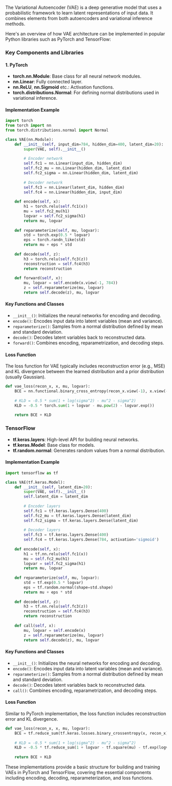 The Variational Autoencoder (VAE) is a deep generative model that uses a probabilistic framework to learn latent representations of input data. It combines elements from both autoencoders and variational inference methods.

Here's an overview of how VAE architecture can be implemented in popular Python libraries such as PyTorch and TensorFlow:

### Key Components and Libraries

#### 1. **PyTorch**
- **torch.nn.Module**: Base class for all neural network modules.
- **nn.Linear**: Fully connected layer.
- **nn.ReLU**, **nn.Sigmoid** etc.: Activation functions.
- **torch.distributions.Normal**: For defining normal distributions used in variational inference.

#### Implementation Example
```python
import torch
from torch import nn
from torch.distributions.normal import Normal

class VAE(nn.Module):
    def __init__(self, input_dim=784, hidden_dim=400, latent_dim=20):
        super(VAE, self).__init__()
        
        # Encoder network
        self.fc1 = nn.Linear(input_dim, hidden_dim)
        self.fc2_mu = nn.Linear(hidden_dim, latent_dim)
        self.fc2_sigma = nn.Linear(hidden_dim, latent_dim)
        
        # Decoder network
        self.fc3 = nn.Linear(latent_dim, hidden_dim)
        self.fc4 = nn.Linear(hidden_dim, input_dim)
    
    def encode(self, x):
        h1 = torch.relu(self.fc1(x))
        mu = self.fc2_mu(h1)
        logvar = self.fc2_sigma(h1)
        return mu, logvar
    
    def reparameterize(self, mu, logvar):
        std = torch.exp(0.5 * logvar)
        eps = torch.randn_like(std)
        return mu + eps * std
    
    def decode(self, z):
        h3 = torch.relu(self.fc3(z))
        reconstruction = self.fc4(h3)
        return reconstruction
    
    def forward(self, x):
        mu, logvar = self.encode(x.view(-1, 784))
        z = self.reparameterize(mu, logvar)
        return self.decode(z), mu, logvar
```

#### Key Functions and Classes
- `__init__()`: Initializes the neural networks for encoding and decoding.
- `encode()`: Encodes input data into latent variables (mean and variance).
- `reparameterize()`: Samples from a normal distribution defined by mean and standard deviation.
- `decode()`: Decodes latent variables back to reconstructed data.
- `forward()`: Combines encoding, reparametrization, and decoding steps.

#### Loss Function
The loss function for VAE typically includes reconstruction error (e.g., MSE) and KL divergence between the learned distribution and a prior distribution (usually Gaussian).

```python
def vae_loss(recon_x, x, mu, logvar):
    BCE = nn.functional.binary_cross_entropy(recon_x.view(-1), x.view(-1), reduction='sum')
    
    # KLD = -0.5 * sum(1 + log(sigma^2) - mu^2 - sigma^2)
    KLD = -0.5 * torch.sum(1 + logvar - mu.pow(2) - logvar.exp())
    
    return BCE + KLD
```

### TensorFlow
- **tf.keras.layers**: High-level API for building neural networks.
- **tf.keras.Model**: Base class for models.
- **tf.random.normal**: Generates random values from a normal distribution.

#### Implementation Example
```python
import tensorflow as tf

class VAE(tf.keras.Model):
    def __init__(self, latent_dim=20):
        super(VAE, self).__init__()
        self.latent_dim = latent_dim
        
        # Encoder layers
        self.fc1 = tf.keras.layers.Dense(400)
        self.fc2_mu = tf.keras.layers.Dense(latent_dim)
        self.fc2_sigma = tf.keras.layers.Dense(latent_dim)
        
        # Decoder layers
        self.fc3 = tf.keras.layers.Dense(400)
        self.fc4 = tf.keras.layers.Dense(784, activation='sigmoid')
    
    def encode(self, x):
        h1 = tf.nn.relu(self.fc1(x))
        mu = self.fc2_mu(h1)
        logvar = self.fc2_sigma(h1)
        return mu, logvar
    
    def reparameterize(self, mu, logvar):
        std = tf.exp(0.5 * logvar)
        eps = tf.random.normal(shape=std.shape)
        return mu + eps * std
    
    def decode(self, z):
        h3 = tf.nn.relu(self.fc3(z))
        reconstruction = self.fc4(h3)
        return reconstruction
    
    def call(self, x):
        mu, logvar = self.encode(x)
        z = self.reparameterize(mu, logvar)
        return self.decode(z), mu, logvar
```

#### Key Functions and Classes
- `__init__()`: Initializes the neural networks for encoding and decoding.
- `encode()`: Encodes input data into latent variables (mean and variance).
- `reparameterize()`: Samples from a normal distribution defined by mean and standard deviation.
- `decode()`: Decodes latent variables back to reconstructed data.
- `call()`: Combines encoding, reparametrization, and decoding steps.

#### Loss Function
Similar to PyTorch implementation, the loss function includes reconstruction error and KL divergence.

```python
def vae_loss(recon_x, x, mu, logvar):
    BCE = tf.reduce_sum(tf.keras.losses.binary_crossentropy(x, recon_x))
    
    # KLD = -0.5 * sum(1 + log(sigma^2) - mu^2 - sigma^2)
    KLD = -0.5 * tf.reduce_sum(1 + logvar - tf.square(mu) - tf.exp(logvar))
    
    return BCE + KLD
```

These implementations provide a basic structure for building and training VAEs in PyTorch and TensorFlow, covering the essential components including encoding, decoding, reparameterization, and loss functions.